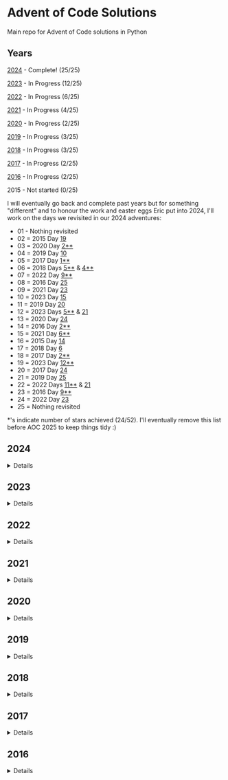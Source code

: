 # Advent of Code Solutions

Main repo for Advent of Code solutions in Python

## Years

[2024](#2024) - Complete! (25/25)

[2023](#2023) - In Progress (12/25)

[2022](#2022) - In Progress (6/25)

[2021](#2021) - In Progress (4/25)

[2020](#2020) - In Progress (2/25)

[2019](#2019) - In Progress (3/25)

[2018](#2018) - In Progress (3/25)

[2017](#2017) - In Progress (2/25)

[2016](#2016) - In Progress (2/25)

2015 - Not started (0/25)

I will eventually go back and complete past years but for something "different" and to honour
the work and easter eggs Eric put into 2024, I'll work on the days we revisited in our 2024 adventures:

* 01 - Nothing revisited
* 02 = 2015 Day [19](https://adventofcode.com/2015/day/19)
* 03 = 2020 Day [2**](https://adventofcode.com/2020/day/2)
* 04 = 2019 Day [10](https://adventofcode.com/2019/day/10)
* 05 = 2017 Day [1**](https://adventofcode.com/2017/day/1)
* 06 = 2018 Days [5**](https://adventofcode.com/2018/day/5) & [4**](https://adventofcode.com/2018/day/4)
* 07 = 2022 Day [9**](https://adventofcode.com/2022/day/9)
* 08 = 2016 Day [25](https://adventofcode.com/2016/day/25)
* 09 = 2021 Day [23](https://adventofcode.com/2021/day/23)
* 10 = 2023 Day [15](https://adventofcode.com/2023/day/15)
* 11 = 2019 Day [20](https://adventofcode.com/2019/day/20)
* 12 = 2023 Days [5**](https://adventofcode.com/2023/day/5) & [21](https://adventofcode.com/2023/day/21)
* 13 = 2020 Day [24](https://adventofcode.com/2020/day/24)
* 14 = 2016 Day [2**](https://adventofcode.com/2016/day/2)
* 15 = 2021 Day [6**](https://adventofcode.com/2021/day/6)
* 16 = 2015 Day [14](https://adventofcode.com/2015/day/14)
* 17 = 2018 Day [6](https://adventofcode.com/2018/day/6)
* 18 = 2017 Day [2**](https://adventofcode.com/2017/day/2)
* 19 = 2023 Day [12**](https://adventofcode.com/2023/day/12)
* 20 = 2017 Day [24](https://adventofcode.com/2017/day/24)
* 21 = 2019 Day [25](https://adventofcode.com/2019/day/25)
* 22 = 2022 Days [11**](https://adventofcode.com/2022/day/11) & [21](https://adventofcode.com/2022/day/21)
* 23 = 2016 Day [9**](https://adventofcode.com/2016/day/9)
* 24 = 2022 Day [23](https://adventofcode.com/2022/day/23)
* 25 = Nothing revisited

*'s indicate number of stars achieved (24/52). I'll eventually remove this list before AOC 2025 to keep things tidy :)

## 2024

<details>

[Day 01](/2024/day01.py) - Part 1 & 2

[Day 02](/2024/day02.py) - Part 1 & 2

[Day 03](/2024/day03.py) - Part 1 & 2

[Day 04](/2024/day04.py) - Part 1 & 2

[Day 05](/2024/day05.py) - Part 1 & 2

[Day 06](/2024/day06.py) - Part 1 & 2

[Day 07](/2024/day07.py) - Part 1 & 2

[Day 08](/2024/day08.py) - Part 1 & 2

[Day 09](/2024/day09.py) - Part 1 & 2

[Day 10](/2024/day10.py) - Part 1 & 2

[Day 11](/2024/day11.py) - Part 1 & 2

[Day 12](/2024/day12.py) - Part 1 & 2

[Day 13](/2024/day13.py) - Part 1 & 2

[Day 14](/2024/day14.py) - Part 1 & 2

[Day 15](/2024/day15.py) - Part 1 & 2

**[Day 16](/2024/day16.py) - Part 1 & 2:** Dijkstra's algorithm

**[Day 17](/2024/day17.py) - Part 1 & 2:** Recursion

**[Day 18](/2024/day18.py) - Part 1 & 2:** BFS

**[Day 19](/2024/day19.py) - Part 1 & 2:** Memoization, recursion and the cache decorator

**[Day 20](/2024/day20.py) - Part 1 & 2:** BFS and 'teleporting' in a grid.

**[Day 21](/2024/day21.py) - Part 1 & 2:** BFS and recursion

**[Day 22](/2024/day22.py) - Part 1 & 2:** Iterative number transformation

**[Day 23](/2024/day23.py) - Part 1 & 2:** DFS

**[Day 24](/2024/day24.py) - Part 1 & 2:** Recursion and logical operators

**[Day 25](/2024/day25.py) - Only 1 Part:** Transposing grid

</details>

## 2023

<details>

[Day 01](/2023/day01.py) - Part 1 & 2

[Day 02](/2023/day02.py) - Part 1 & 2

[Day 03](/2023/day03.py) - Part 1 & 2

[Day 04](/2023/day04.py) - Part 1 & 2

[Day 05](/2023/day05.py) - Part 1 & 2

[Day 06](/2023/day06.py) - Part 1 & 2

[Day 07](/2023/day07.py) - Part 1 & 2

[Day 08](/2023/day08.py) - Part 1 & 2

[Day 09](/2023/day09.py) - Part 1 & 2

**[Day 10](/2023/day10.py) - Part 1 & 2:** BFS, areas inside loops

**[Day 11](/2023/day11.py) - Part 1 & 2:** Pairwise comparison, distance calculation

**[Day 12](/2023/day12.py) - Part 1 & 2:** Recursion

</details>

## 2022

<details>

[Day 01](/2022/day01.py) - Part 1 & 2

[Day 02](/2022/day02.py) - Part 1 & 2

[Day 03](/2022/day02.py) - Part 1 & 2

**[Day 04](/2022/day04.py) - Part 1 & 2:** Checking for overlap/containment in number ranges

**[Day 09](/2022/day09.py) - Part 1 & 2:** Moving nodes on a dynamic graph

**[Day 11](/2022/day11.py) - Part 1 & 2:** Simulate Monkey in the Middle with OOP. Part 2 involves LCM and modular arithmetic. ("Maths is fun" - Ms S. Mason)

</details>

## 2021

<details>

[Day 01](/2021/day01.py) - Part 1 & 2

[Day 02](/2021/day02.py) - Part 1 & 2

**[Day 03](/2021/day03.py) - Part 1 & 2:** Bitwise arithmetic

**[Day 06](/2021/day06.py) - Part 1 & 2:** Dynamic programming

</details>

## 2020

<details>

[Day 01](/2020/day01.py) - Part 1 & 2

[Day 02](/2020/day02.py) - Part 1 & 2

</details>

## 2019

<details>

**[Day 01](/2019/day01.py) - Part 1 & 2:** Recursion of number calculations

**[Day 02](/2019/day02.py) - Part 1 & 2:** Intcode program

**[Day 03](/2019/day03.py) - Part 1 & 2:** Intersections of wires on a dynamic grid

</details>

## 2018

<details>

**[Day 01](/2018/day01.py) - Part 1 & 2:** "cycle" function to create a repeating/looping iterable

**[Day 04](/2018/day04.py) - Part 1 & 2:** Datetime manipulation and roster grid

**[Day 05](/2018/day05.py) - Part 1 & 2:** Recursive string manipulation using stacks

</details>

## 2017

<details>

[Day 01](/2017/day01.py) - Part 1 & 2

**[Day 02](/2017/day02.py) - Part 1 & 2:** Number manipulation and comparing pairs of numbers in an array

</details>

## 2016

<details>

**[Day 02](/2016/day02.py) - Part 1 & 2:** "Keypad" grid traversal with invalid neighbours

**[Day 09](/2016/day09.py) - Part 1 & 2:** String manipulation and "decompression" through recursion

</details>